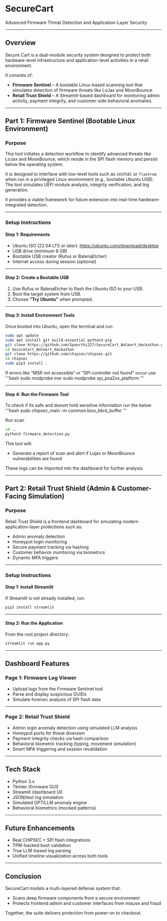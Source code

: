 # SecureCart
Advanced Firmware Threat Detection and Application-Layer Security

---

## Overview

Secure Cart is a dual-module security system designed to protect both hardware-level infrastructure and application-level activities in a retail environment.

It consists of:

- **Firmware Sentinel** – A bootable Linux-based scanning tool that simulates detection of firmware threats like LoJax and MoonBounce.
- **Retail Trust Shield** – A Streamlit-based dashboard for monitoring admin activity, payment integrity, and customer-side behavioral anomalies.

---

## Part 1: Firmware Sentinel (Bootable Linux Environment)

### Purpose


This tool initiates a detection workflow to identify advanced threats like LoJax and MoonBounce, which reside in the SPI flash memory and persist below the operating system.

It is designed to interface with low-level tools such as `CHIPSEC` or `flashrom` when run in a privileged Linux environment (e.g., bootable Ubuntu USB). The tool simulates UEFI module analysis, integrity verification, and log generation.

It provides a viable framework for future extension into real-time hardware-integrated detection.

---

### Setup Instructions

#### Step 1: Requirements

- Ubuntu ISO (22.04 LTS or later): https://ubuntu.com/download/desktop  
- USB drive (minimum 8 GB)  
- Bootable USB creator (Rufus or BalenaEtcher)  
- Internet access during session (optional)  

---

#### Step 2: Create a Bootable USB

1. Use Rufus or BalenaEtcher to flash the Ubuntu ISO to your USB.
2. Boot the target system from USB.
3. Choose **"Try Ubuntu"** when prompted.

---

#### Step 3: Install Environment Tools

Once booted into Ubuntu, open the terminal and run:

```bash
sudo apt update
sudo apt install git build-essential python3-pip
git clone https://github.com/Spoorthi227/SecureCart_Walmart_Hackathon.git
cd SecureCart_Walmart_Hackathon
git clone https://github.com/chipsec/chipsec.git
cd chipsec
sudo pip3 install .
```

If errors like  “MSR not accessible” or “SPI controller not found” occur use
'''bash
sudo modprobe msr
sudo modprobe spi_pxa2xx_platform
'''

---

#### Step 4: Run the Firmware Tool

To check if its safe and doesnt hold sensitive information run the below 
'''bash 
sudo chipsec_main -m common.bios_kbrd_buffer
'''

Run scan
```bash
cd ..
python3 firmware_detection.py
```

This tool will:

- Generate a report of scan and alert if Lojax or MoonBounce vulnerabilities are found

These logs can be imported into the dashboard for further analysis.

---

## Part 2: Retail Trust Shield (Admin & Customer-Facing Simulation)

### Purpose

Retail Trust Shield is a frontend dashboard for simulating modern application-layer protections such as:

- Admin anomaly detection  
- Honeypot login monitoring  
- Secure payment tracking via hashing  
- Customer behavior monitoring via biometrics  
- Dynamic MFA triggers  

---

### Setup Instructions

#### Step 1: Install Streamlit

If Streamlit is not already installed, run:

```bash
pip3 install streamlit
```

---

#### Step 2: Run the Application

From the root project directory:

```bash
streamlit run app.py
```

---

## Dashboard Features

### Page 1: Firmware Log Viewer

- Upload logs from the Firmware Sentinel tool  
- Parse and display suspicious GUIDs  
- Simulate forensic analysis of SPI flash data  

---

### Page 2: Retail Trust Shield

- Admin login anomaly detection using simulated LLM analysis  
- Honeypot ports for threat diversion  
- Payment integrity checks via hash comparison  
- Behavioral biometric tracking (typing, movement simulation)  
- Smart MFA triggering and session revalidation  

---

## Tech Stack

- Python 3.x  
- Tkinter (firmware GUI)  
- Streamlit (dashboard UI)  
- JSON/text log simulation  
- Simulated GPT/LLM anomaly engine  
- Behavioral biometrics (mocked patterns)

---

## Future Enhancements

- Real CHIPSEC + SPI flash integrations  
- TPM-backed boot validation  
- True LLM-based log parsing  
- Unified timeline visualization across both tools  

---

## Conclusion

SecureCart models a multi-layered defense system that:

- Scans deep firmware components from a secure environment  
- Protects frontend admin and customer interfaces from misuse and fraud  

Together, the suite delivers protection from power-on to checkout.
